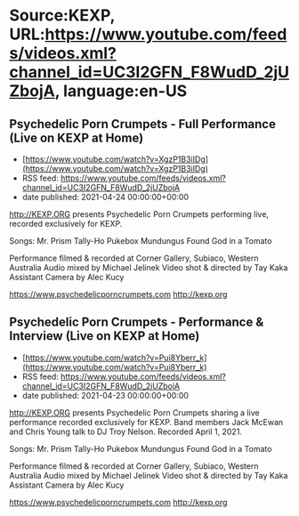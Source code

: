 # Source:KEXP, URL:https://www.youtube.com/feeds/videos.xml?channel_id=UC3I2GFN_F8WudD_2jUZbojA, language:en-US

## Psychedelic Porn Crumpets - Full Performance (Live on KEXP at Home)
 - [https://www.youtube.com/watch?v=XgzP1B3iIDg](https://www.youtube.com/watch?v=XgzP1B3iIDg)
 - RSS feed: https://www.youtube.com/feeds/videos.xml?channel_id=UC3I2GFN_F8WudD_2jUZbojA
 - date published: 2021-04-24 00:00:00+00:00

http://KEXP.ORG presents Psychedelic Porn Crumpets performing live, recorded exclusively for KEXP.

Songs:
Mr. Prism
Tally-Ho
Pukebox
Mundungus
Found God in a Tomato

Performance filmed & recorded at Corner Gallery, Subiaco, Western Australia
Audio mixed by Michael Jelinek
Video shot & directed by Tay Kaka
Assistant Camera by Alec Kucy

https://www.psychedelicporncrumpets.com
http://kexp.org

## Psychedelic Porn Crumpets - Performance & Interview (Live on KEXP at Home)
 - [https://www.youtube.com/watch?v=Pui8Yberr_k](https://www.youtube.com/watch?v=Pui8Yberr_k)
 - RSS feed: https://www.youtube.com/feeds/videos.xml?channel_id=UC3I2GFN_F8WudD_2jUZbojA
 - date published: 2021-04-23 00:00:00+00:00

http://KEXP.ORG presents Psychedelic Porn Crumpets sharing a live performance recorded exclusively for KEXP. Band members Jack McEwan and Chris Young talk to DJ Troy Nelson. Recorded April 1, 2021.

Songs:
Mr. Prism
Tally-Ho
Pukebox
Mundungus
Found God in a Tomato

Performance filmed & recorded at Corner Gallery, Subiaco, Western Australia
Audio mixed by Michael Jelinek
Video shot & directed by Tay Kaka
Assistant Camera by Alec Kucy

https://www.psychedelicporncrumpets.com
http://kexp.org

